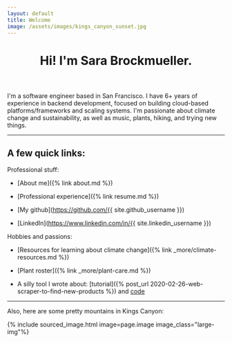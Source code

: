 ```yaml
---
layout: default
title: Welcome
image: /assets/images/kings_canyon_sunset.jpg
---
```


<header><h1 class="page-heading">Hi! I'm Sara Brockmueller.</h1></header>

I'm a software engineer based in San Francisco. I have 6+ years of experience in backend development, focused on building cloud-based platforms/frameworks and scaling systems.
I'm passionate about climate change and sustainability, as well as music, plants, hiking, and trying new things.

---

## A few quick links:

Professional stuff:

* [About me]({% link about.md %})

* [Professional experience]({% link resume.md %})

* [My github](https://github.com/{{ site.github_username }})

* [LinkedIn](https://www.linkedin.com/in/{{ site.linkedin_username }})

Hobbies and passions:

* [Resources for learning about climate change]({% link _more/climate-resources.md %})

* [Plant roster]({% link _more/plant-care.md %})

* A silly tool I wrote about: [tutorial]({% post_url 2020-02-26-web-scraper-to-find-new-products %}) and [code](https://github.com/brockmuellers/watch-products)

---

Also, here are some pretty mountains in Kings Canyon:

{% include sourced_image.html image=page.image image_class="large-img"%}
